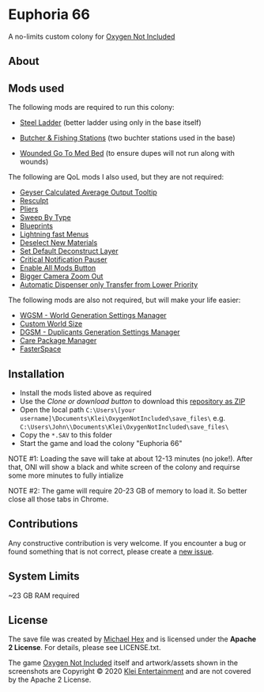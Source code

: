 # Euphoria 66
A no-limits custom colony for [Oxygen Not Included](https://www.klei.com/games/oxygen-not-included)

## About




## Mods used

The following mods are required to run this colony:

* [Steel Ladder](https://steamcommunity.com/sharedfiles/filedetails/?id=1706075206) (better ladder using only in the base itself)

* [Butcher & Fishing Stations](https://steamcommunity.com/sharedfiles/filedetails/?id=1907824546) (two buchter stations used in the base)

* [Wounded Go To Med Bed](https://steamcommunity.com/sharedfiles/filedetails/?id=1822160024) (to ensure dupes will not run along with wounds)


The following are QoL mods I also used, but they are not required:

* [Geyser Calculated Average Output Tooltip](https://steamcommunity.com/sharedfiles/filedetails/?id=1706181611)
* [Resculpt](https://steamcommunity.com/sharedfiles/filedetails/?id=1918000273)
* [Pliers](https://steamcommunity.com/sharedfiles/filedetails/?id=1848884654)
* [Sweep By Type](https://steamcommunity.com/sharedfiles/filedetails/?id=1863428350)
* [Blueprints](https://steamcommunity.com/sharedfiles/filedetails/?id=1814341183)
* [Lightning fast Menus](https://steamcommunity.com/sharedfiles/filedetails/?id=1852077143)
* [Deselect New Materials](https://steamcommunity.com/sharedfiles/filedetails/?id=1863598374)
* [Set Default Deconstruct Layer](https://steamcommunity.com/sharedfiles/filedetails/?id=1863180631)
* [Critical Notification Pauser](https://steamcommunity.com/sharedfiles/filedetails/?id=1708809748)
* [Enable All Mods Button](https://steamcommunity.com/sharedfiles/filedetails/?id=1855960639)
* [Bigger Camera Zoom Out](https://steamcommunity.com/sharedfiles/filedetails/?id=1717463209)
* [Automatic Dispenser only Transfer from Lower Priority](https://steamcommunity.com/sharedfiles/filedetails/?id=1889255373)


The following mods are also not required, but will make your life easier:

* [WGSM - World Generation Settings Manager](https://steamcommunity.com/sharedfiles/filedetails/?id=1833427385)
* [Custom World Size](https://steamcommunity.com/sharedfiles/filedetails/?id=1713687582)
* [DGSM - Duplicants Generation Settings Manager](https://steamcommunity.com/sharedfiles/filedetails/?id=1838445101)
* [Care Package Manager](https://steamcommunity.com/sharedfiles/filedetails/?id=1833878154)
* [FasterSpace](https://steamcommunity.com/sharedfiles/filedetails/?id=1904690439)

## Installation

* Install the mods listed above as required
* Use the *Clone or download button* to download this [repository as ZIP](https://github.com/texhex/Euphoria66/archive/master.zip)
* Open the local path ``C:\Users\[your username]\Documents\Klei\OxygenNotIncluded\save_files\`` e.g. ``C:\Users\John\\Documents\Klei\OxygenNotIncluded\save_files\``
* Copy the `*.SAV` to this folder
* Start the game and load the colony "Euphoria 66"

NOTE #1: Loading the save will take at about 12-13 minutes (no joke!). After that, ONI will show a black and white screen of the colony and requirse some more minutes to fully intialize

NOTE #2: The game will require 20-23 GB of memory to load it. So better close all those tabs in Chrome.

## Contributions

Any constructive contribution is very welcome. If you encounter a bug or found something that is not correct, please create a [new issue](https://github.com/texhex/Euphoria66/issues/new).

## System Limits

~23 GB RAM required


## License

The save file was created by [Michael Hex](http://www.texhex.info/) and is licensed under the **Apache 2 License**. For details, please see LICENSE.txt.

The game [Oxygen Not Included](https://www.klei.com/games/oxygen-not-included) itself and artwork/assets shown in the screenshots are Copyright © 2020 [Klei Entertainment](https://www.klei.com/) and are not covered by the Apache 2 License.
